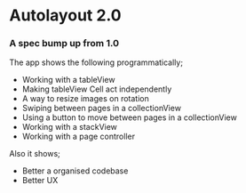 #  Autolayout 2.0

### A spec bump up from 1.0

The app shows the following programmatically;

- Working with a tableView
- Making tableView Cell act independently
- A way to resize images on rotation
- Swiping between pages in a collectionView
- Using a button to move between pages in a collectionView
- Working with a stackView
- Working with a page controller

Also it shows;

- Better a organised codebase
- Better UX

